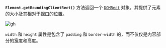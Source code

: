 
**`Element.getBoundingClientRect()`** 方法返回一个 [`DOMRect`](https://developer.mozilla.org/zh-CN/docs/Web/API/DOMRect) 对象，其提供了元素的大小及其相对于[视口](https://developer.mozilla.org/zh-CN/docs/Glossary/Viewport)的位置。

![gh](https://cdn.jsdelivr.net/gh/Dean-chen-c/obsidian@main/main/images/1690420447000u72aer.png)


`width` 和 `height` 属性是包含了 `padding` 和 `border-width` 的，而不仅仅是内容部分的宽度和高度。
